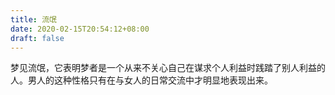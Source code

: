 ```yaml
---
title: 流氓
date: 2020-02-15T20:54:12+08:00
draft: false
---
```


梦见流氓，它表明梦者是一个从来不关心自己在谋求个人利益时践踏了别人利益的人。男人的这种性格只有在与女人的日常交流中才明显地表现出来。